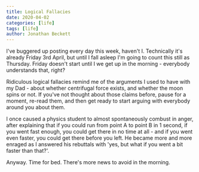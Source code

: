 ```yaml
---
title: Logical Fallacies
date: 2020-04-02
categories: [life]
tags: [life]
author: Jonathan Beckett
---
```


I've buggered up posting every day this week, haven't I. Technically it's already Friday 3rd April, but until I fall asleep I'm going to count this still as Thursday. Friday doesn't start until I we get up in the morning - everybody understands that, right?

Ridiculous logical fallacies remind me of the arguments I used to have with my Dad - about whether centrifugal force exists, and whether the moon spins or not. If you've not thought about those claims before, pause for a moment, re-read them, and then get ready to start arguing with everybody around you about them.

I once caused a physics student to almost spontaneously combust in anger, after explaining that if you could run from point A to point B in 1 second, if you went fast enough, you could get there in no time at all - and if you went even faster, you could get there before you left. He became more and more enraged as I answered his rebuttals with 'yes, but what if you went a bit faster than that?'.

Anyway. Time for bed. There's more news to avoid in the morning.